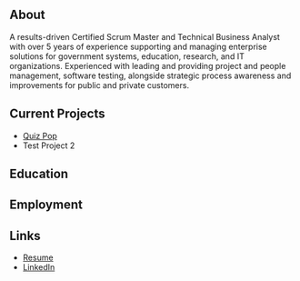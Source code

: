 ## About

A results-driven Certified Scrum Master and Technical Business Analyst with over 5 years of experience supporting and managing enterprise solutions for government systems, education, research, and IT organizations. Experienced with leading and providing project and people management, software testing, alongside strategic process awareness and improvements for public and private customers.

##   

## Current Projects

* [Quiz Pop](quiz-pop/)
* Test Project 2

## Education

## Employment

## Links
* [Resume](JBondresume.pdf)
* [LinkedIn](https://www.linkedin.com/in/bondcsm/)
